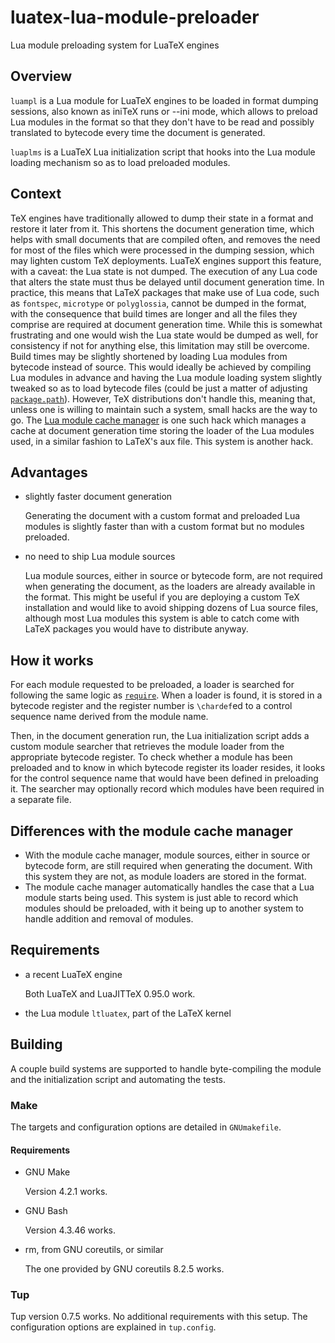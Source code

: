 # luatex-lua-module-preloader
Lua module preloading system for LuaTeX engines

##  Overview
`luampl` is a Lua module for LuaTeX engines to be loaded in format dumping sessions, also known as iniTeX runs or --ini mode, which allows to preload Lua modules in the format so that they don't have to be read and possibly translated to bytecode every time the document is generated.

`luaplms` is a LuaTeX Lua initialization script that hooks into the Lua module loading mechanism so as to load preloaded modules.

##  Context
TeX engines have traditionally allowed to dump their state in a format and restore it later from it. This shortens the document generation time, which helps with small documents that are compiled often, and removes the need for most of the files which were processed in the dumping session, which may lighten custom TeX deployments. LuaTeX engines support this feature, with a caveat: the Lua state is not dumped. The execution of any Lua code that alters the state must thus be delayed until document generation time. In practice, this means that LaTeX packages that make use of Lua code, such as `fontspec`, `microtype` or `polyglossia`, cannot be dumped in the format, with the consequence that build times are longer and all the files they comprise are required at document generation time. While this is somewhat frustrating and one would wish the Lua state would be dumped as well, for consistency if not for anything else, this limitation may still be overcome. Build times may be slightly shortened by loading Lua modules from bytecode instead of source. This would ideally be achieved by compiling Lua modules in advance and having the Lua module loading system slightly tweaked so as to load bytecode files (could be just a matter of adjusting [`package.path`](http://www.lua.org/manual/5.3/manual.html#pdf-package.path)). However, TeX distributions don't handle this, meaning that, unless one is willing to maintain such a system, small hacks are the way to go. The [Lua module cache manager](https://github.com/kalrish/luatex-lua-module-cache-manager) is one such hack which manages a cache at document generation time storing the loader of the Lua modules used, in a similar fashion to LaTeX's aux file. This system is another hack.

##  Advantages
 -  slightly faster document generation
	
	Generating the document with a custom format and preloaded Lua modules is slightly faster than with a custom format but no modules preloaded.

 -  no need to ship Lua module sources
	
	Lua module sources, either in source or bytecode form, are not required when generating the document, as the loaders are already available in the format. This might be useful if you are deploying a custom TeX installation and would like to avoid shipping dozens of Lua source files, although most Lua modules this system is able to catch come with LaTeX packages you would have to distribute anyway.

##  How it works
For each module requested to be preloaded, a loader is searched for following the same logic as [`require`](http://www.lua.org/manual/5.3/manual.html#pdf-require). When a loader is found, it is stored in a bytecode register and the register number is `\chardef`ed to a control sequence name derived from the module name.

Then, in the document generation run, the Lua initialization script adds a custom module searcher that retrieves the module loader from the appropriate bytecode register. To check whether a module has been preloaded and to know in which bytecode register its loader resides, it looks for the control sequence name that would have been defined in preloading it. The searcher may optionally record which modules have been required in a separate file.

##  Differences with the module cache manager
 -  With the module cache manager, module sources, either in source or bytecode form, are still required when generating the document. With this system they are not, as module loaders are stored in the format.
 -  The module cache manager automatically handles the case that a Lua module starts being used. This system is just able to record which modules should be preloaded, with it being up to another system to handle addition and removal of modules.

##  Requirements
 -  a recent LuaTeX engine
	
	Both LuaTeX and LuaJITTeX 0.95.0 work.

 -  the Lua module `ltluatex`, part of the LaTeX kernel

##  Building
A couple build systems are supported to handle byte-compiling the module and the initialization script and automating the tests.

###  Make
The targets and configuration options are detailed in `GNUmakefile`.

####  Requirements

 -  GNU Make

	Version 4.2.1 works.

 -  GNU Bash

	Version 4.3.46 works.

 -  rm, from GNU coreutils, or similar

	The one provided by GNU coreutils 8.2.5 works.

###  Tup
Tup version 0.7.5 works. No additional requirements with this setup. The configuration options are explained in `tup.config`.